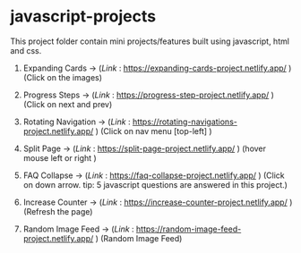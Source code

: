 # javascript-projects
This project folder contain mini projects/features built using javascript, html and css.


1. Expanding Cards -> (<i>Link </i> : https://expanding-cards-project.netlify.app/ )
    (Click on the images)
   
2. Progress Steps  -> (<i>Link </i> : https://progress-step-project.netlify.app/  )
    (Click on next and prev)
    
3. Rotating Navigation  ->   (<i>Link </i> :  https://rotating-navigations-project.netlify.app/ )
    (Click on nav menu [top-left] )
  
4. Split Page    ->   (<i>Link </i> :  https://split-page-project.netlify.app/ )
    (hover mouse left or right )

5. FAQ Collapse   ->  (<i>Link </i> :   https://faq-collapse-project.netlify.app/ )
    (Click on down arrow.  tip: 5 javascript questions are answered in this project.)

6. Increase Counter  ->   (<i>Link </i> : https://increase-counter-project.netlify.app/ )
    (Refresh the page)
7. Random Image Feed  ->  (<i>Link </i> : https://random-image-feed-project.netlify.app/ )
    (Random Image Feed)
